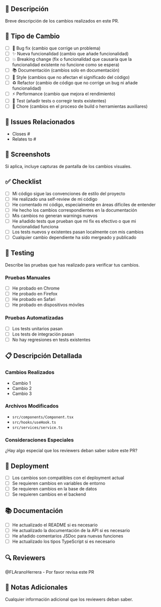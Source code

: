 ## 📝 Descripción
Breve descripción de los cambios realizados en este PR.

## 🎯 Tipo de Cambio
- [ ] 🐛 Bug fix (cambio que corrige un problema)
- [ ] ✨ Nueva funcionalidad (cambio que añade funcionalidad)
- [ ] 💥 Breaking change (fix o funcionalidad que causaría que la funcionalidad existente no funcione como se espera)
- [ ] 📚 Documentación (cambios solo en documentación)
- [ ] 🎨 Style (cambios que no afectan el significado del código)
- [ ] ♻️ Refactor (cambio de código que no corrige un bug ni añade funcionalidad)
- [ ] ⚡ Performance (cambio que mejora el rendimiento)
- [ ] 🧪 Test (añadir tests o corregir tests existentes)
- [ ] 🔧 Chore (cambios en el proceso de build o herramientas auxiliares)

## 🔗 Issues Relacionados
- Closes #
- Relates to #

## 📸 Screenshots
Si aplica, incluye capturas de pantalla de los cambios visuales.

## ✅ Checklist
- [ ] Mi código sigue las convenciones de estilo del proyecto
- [ ] He realizado una self-review de mi código
- [ ] He comentado mi código, especialmente en áreas difíciles de entender
- [ ] He hecho los cambios correspondientes en la documentación
- [ ] Mis cambios no generan warnings nuevos
- [ ] He añadido tests que prueban que mi fix es efectivo o que mi funcionalidad funciona
- [ ] Los tests nuevos y existentes pasan localmente con mis cambios
- [ ] Cualquier cambio dependiente ha sido mergeado y publicado

## 🧪 Testing
Describe las pruebas que has realizado para verificar tus cambios.

### Pruebas Manuales
- [ ] He probado en Chrome
- [ ] He probado en Firefox
- [ ] He probado en Safari
- [ ] He probado en dispositivos móviles

### Pruebas Automatizadas
- [ ] Los tests unitarios pasan
- [ ] Los tests de integración pasan
- [ ] No hay regresiones en tests existentes

## 📋 Descripción Detallada

### Cambios Realizados
- Cambio 1
- Cambio 2
- Cambio 3

### Archivos Modificados
- `src/components/Component.tsx`
- `src/hooks/useHook.ts`
- `src/services/service.ts`

### Consideraciones Especiales
¿Hay algo especial que los reviewers deban saber sobre este PR?

## 🚀 Deployment
- [ ] Los cambios son compatibles con el deployment actual
- [ ] Se requieren cambios en variables de entorno
- [ ] Se requieren cambios en la base de datos
- [ ] Se requieren cambios en el backend

## 📚 Documentación
- [ ] He actualizado el README si es necesario
- [ ] He actualizado la documentación de la API si es necesario
- [ ] He añadido comentarios JSDoc para nuevas funciones
- [ ] He actualizado los tipos TypeScript si es necesario

## 🔍 Reviewers
@FLAranoHerrera - Por favor revisa este PR

## 📝 Notas Adicionales
Cualquier información adicional que los reviewers deban saber.

